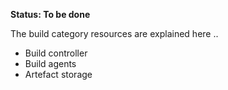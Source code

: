 **Status: To be done**

The build category resources are explained here ..


* Build controller
* Build agents
* Artefact storage